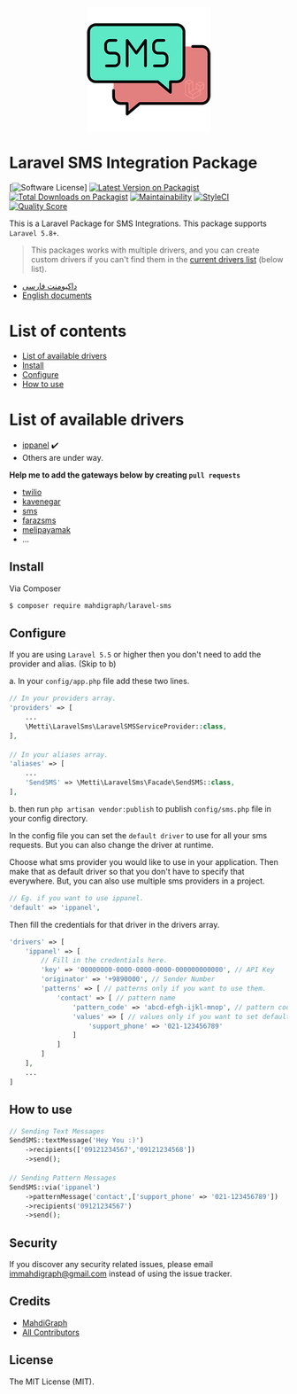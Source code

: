 <p style="display: flex;align-items: center;justify-content: center;"><img alt="Laravel SMS" src="resources/images/sms.png?raw=true"></p>



# Laravel SMS Integration Package

[![Software License][ico-license]]
[![Latest Version on Packagist][ico-version]][link-packagist]
[![Total Downloads on Packagist][ico-download]][link-packagist]
[![Maintainability](https://api.codeclimate.com/v1/badges/03c352daab19de73191a/maintainability)](https://codeclimate.com/github/MahdiGraph/laravel-sms/maintainability)
[![StyleCI](https://github.styleci.io/repos/7548986/shield?style=flat&branch=6.x)](https://github.styleci.io/repos/7548986)
[![Quality Score][ico-code-quality]][link-code-quality]

This is a Laravel Package for SMS Integrations. This package supports `Laravel 5.8+`.

> This packages works with multiple drivers, and you can create custom drivers if you can't find them in the [current drivers list](#list-of-available-drivers) (below list).

- [داکیومنت فارسی][link-fa]
- [English documents][link-en]

# List of contents
- [List of available drivers](#list-of-available-drivers)
- [Install](#install)
- [Configure](#configure)
- [How to use](#how-to-use)

# List of available drivers

- [ippanel](https://ippanel.com/) :heavy_check_mark:
- Others are under way.

**Help me to add the gateways below by creating `pull requests`**

- [twilio](https://twilio.com)
- [kavenegar](https://kavenegar.com)
- [sms](https://sms.ir)
- [farazsms](https://farazsms.com)
- [melipayamak](https://melipayamak.com)
- ...

## Install

Via Composer

``` bash
$ composer require mahdigraph/laravel-sms
```

## Configure

If you are using `Laravel 5.5` or higher then you don't need to add the provider and alias. (Skip to b)

a. In your `config/app.php` file add these two lines.

```php
// In your providers array.
'providers' => [
    ...
    \Metti\LaravelSms\LaravelSMSServiceProvider::class,
],

// In your aliases array.
'aliases' => [
    ...
    'SendSMS' => \Metti\LaravelSms\Facade\SendSMS::class,
],
```

b. then run `php artisan vendor:publish` to publish `config/sms.php` file in your config directory.

In the config file you can set the `default driver` to use for all your sms requests. But you can also change the driver at runtime.

Choose what sms provider you would like to use in your application. Then make that as default driver so that you don't have to specify that everywhere. But, you can also use multiple sms providers in a project.

```php
// Eg. if you want to use ippanel.
'default' => 'ippanel',
```

Then fill the credentials for that driver in the drivers array.

```php
'drivers' => [
    'ippanel' => [
        // Fill in the credentials here.
        'key' => '00000000-0000-0000-0000-000000000000', // API Key
        'originator' => '+9890000', // Sender Number
        'patterns' => [ // patterns only if you want to use them.
            'contact' => [ // pattern name
                'pattern_code' => 'abcd-efgh-ijkl-mnop', // pattern code from your sms provider
                'values' => [ // values only if you want to set default values for your patterns.
                    'support_phone' => '021-123456789'
                ]
            ]
        ] 
    ],
    ...
]
```

## How to use
```php
// Sending Text Messages
SendSMS::textMessage('Hey You :)')
    ->recipients(['09121234567','09121234568'])
    ->send();

// Sending Pattern Messages
SendSMS::via('ippanel')
    ->patternMessage('contact',['support_phone' => '021-123456789'])
    ->recipients('09121234567')
    ->send();
```

## Security

If you discover any security related issues, please email immahdigraph@gmail.com instead of using the issue tracker.

## Credits

- [MahdiGraph][link-author]
- [All Contributors][link-contributors]

## License

The MIT License (MIT).

[ico-code-quality]: https://img.shields.io/scrutinizer/quality/g/mahdigraph/laravel-sms.svg?label=Code%20Quality&style=flat-square

[link-fa]: README-FA.md
[link-en]: README.md
[link-code-quality]: https://scrutinizer-ci.com/g/mahdigraph/laravel-sms
[link-author]: https://github.com/MahdiGraph
[link-contributors]: https://github.com/MahdiGraph/laravel-sms/graphs/contributors
[ico-license]: https://img.shields.io/badge/license-MIT-brightgreen.svg?style=flat-square
[ico-version]: https://img.shields.io/packagist/v/mahdigraph/laravel-sms.svg?style=flat-square
[ico-download]: https://img.shields.io/packagist/dt/mahdigraph/laravel-sms.svg?color=%23F18&
[link-packagist]: https://packagist.org/packages/mahdigraph/laravel-sms
